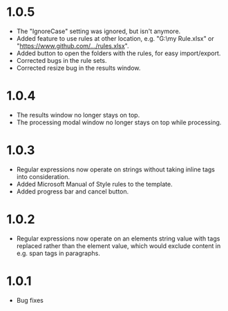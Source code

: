 ﻿# 1.0.5
- The "IgnoreCase" setting was ignored, but isn't anymore.
- Added feature to use rules at other location, e.g. "G:\my Rule.xlsx" or "https://www.github.com/.../rules.xlsx".
- Added button to open the folders with the rules, for easy import/export. 
- Corrected bugs in the rule sets. 
- Corrected resize bug in the results window.

# 1.0.4
- The results window no longer stays on top.
- The processing modal window no longer stays on top while processing. 

# 1.0.3
- Regular expressions now operate on strings without taking inline tags into consideration. 
- Added Microsoft Manual of Style rules to the template. 
- Added progress bar and cancel button.

# 1.0.2
- Regular expressions now operate on an elements string value with tags replaced rather than the element value, which would exclude content in e.g. span tags in paragraphs. 

# 1.0.1
- Bug fixes